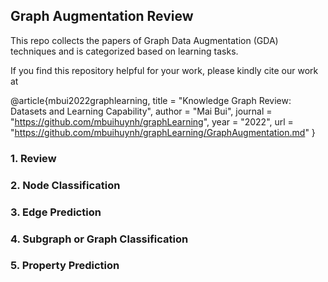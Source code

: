## Graph Augmentation Review

This repo collects the papers of Graph Data Augmentation (GDA) techniques and is categorized based on learning tasks.

If you find this repository helpful for your work, please kindly cite our work at

@article{mbui2022graphlearning,
  title   = "Knowledge Graph Review: Datasets and Learning Capability",
  author  = "Mai Bui",
  journal = "https://github.com/mbuihuynh/graphLearning",
  year    = "2022",
  url     = "https://github.com/mbuihuynh/graphLearning/GraphAugmentation.md"
}


### 1. Review


### 2. Node Classification


### 3. Edge Prediction

### 4. Subgraph or Graph Classification

### 5. Property Prediction

